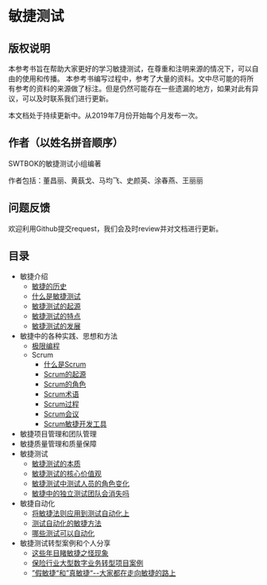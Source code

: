 # 敏捷测试

## **版权说明**
本参考书旨在帮助大家更好的学习敏捷测试，在尊重和注明来源的情况下，可以自由的使用和传播。
本参考书编写过程中，参考了大量的资料。文中尽可能的将所有参考的资料的来源做了标注。但是仍然可能存在一些遗漏的地方，如果对此有异议，可以及时联系我们进行更新。

本文档处于持续更新中。从2019年7月份开始每个月发布一次。


## **作者（以姓名拼音顺序）**
SWTBOK的敏捷测试小组编著

作者包括：董昌丽、黄蓺戈、马均飞、史颜英、涂春燕、王丽丽

## **问题反馈**
欢迎利用Github提交request，我们会及时review并对文档进行更新。

## 目录
- 敏捷介绍
  * [敏捷的历史](./Chapter1/AgileOverview.md#敏捷的历史)
  * [什么是敏捷测试](./Chapter1/AgileOverview.md#什么是敏捷测试)
  * [敏捷测试的起源](./Chapter1/AgileOverview.md#敏捷测试的起源)
  * [敏捷测试的特点](./Chapter1/AgileOverview.md#敏捷测试的特点)
  * [敏捷测试的发展](./Chapter1/AgileOverview.md#敏捷测试的发展)
- 敏捷中的各种实践、思想和方法
  * [极限编程](./Chapter2/xp.md)
  * Scrum
    * [什么是Scrum](./Chapter2/Scrum/什么是Scrum.md)
    * [Scrum的起源](./Chapter2/Scrum/Scrum的起源.md)
    * [Scrum的角色](./Chapter2/Scrum/Scrum的角色.md)
    * [Scrum术语](./Chapter2/Scrum/Scrum术语.md)
    * [Scrum过程](./Chapter2/Scrum/Scrum过程.md)
    * [Scrum会议](./Chapter2/Scrum/Scrum会议.md)
    * [Scrum敏捷开发工具](./Chapter2/Scrum/Scrum敏捷开发工具.md)
- 敏捷项目管理和团队管理
- 敏捷质量管理和质量保障
- 敏捷测试
  * [敏捷测试的本质](./Chapter5/敏捷测试的本质.md#敏捷测试的本质)
  * [敏捷测试的核心价值观](./Chapter5/敏捷测试的本质.md#敏捷测试的核心价值观)
  * [敏捷测试中测试人员的角色变化](./Chapter5/敏捷测试的本质.md#敏捷测试中测试人员的角色变化)
  * [敏捷中的独立测试团队会消失吗](./Chapter5/TestRespinAgile.md)
- 敏捷自动化
  * [将敏捷法则应用到测试自动化上](./Chapter6/AgileTestAutomation.md#将敏捷法则应用到测试自动化上)
  * [测试自动化的敏捷方法](./Chapter6/AgileTestAutomation.md#测试自动化的敏捷方法)
  * [哪些测试可以自动化](./Chapter6/AgileTestAutomation.md#哪些测试可以自动化)
- 敏捷测试转型案例和个人分享
  * [这些年目睹敏捷之怪现象](./Chapter1/AgileMU.md)
  * [保险行业大型数字业务转型项目案例](./Chapter6/aCaseOfSafe.md)
  * [”假敏捷“和”真敏捷“--大家都在走向敏捷的路上](./Chapter6/OnTheWayToAgile.md)
